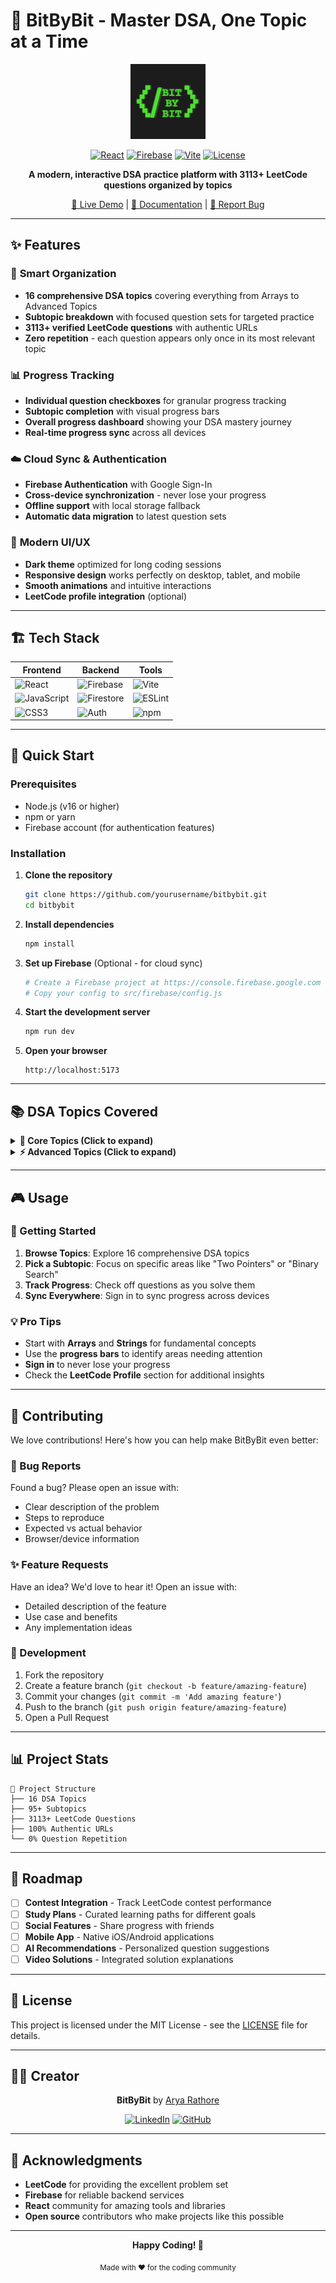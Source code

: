 # 🧠 BitByBit - Master DSA, One Topic at a Time

<div align="center">
  <img src="src/assets/logo.png" alt="BitByBit Logo" width="120" height="120">
  
  [![React](https://img.shields.io/badge/React-18.2.0-blue?logo=react)](https://reactjs.org/)
  [![Firebase](https://img.shields.io/badge/Firebase-10.7.1-orange?logo=firebase)](https://firebase.google.com/)
  [![Vite](https://img.shields.io/badge/Vite-5.0.0-purple?logo=vite)](https://vitejs.dev/)
  [![License](https://img.shields.io/badge/License-MIT-green.svg)](LICENSE)
  
  **A modern, interactive DSA practice platform with 3113+ LeetCode questions organized by topics**
  
  [🚀 Live Demo](#) | [📖 Documentation](#features) | [🐛 Report Bug](#contributing)
</div>

---

## ✨ Features

### 🎯 **Smart Organization**
- **16 comprehensive DSA topics** covering everything from Arrays to Advanced Topics
- **Subtopic breakdown** with focused question sets for targeted practice
- **3113+ verified LeetCode questions** with authentic URLs
- **Zero repetition** - each question appears only once in its most relevant topic

### 📊 **Progress Tracking**
- **Individual question checkboxes** for granular progress tracking
- **Subtopic completion** with visual progress bars
- **Overall progress dashboard** showing your DSA mastery journey
- **Real-time progress sync** across all devices

### ☁️ **Cloud Sync & Authentication**
- **Firebase Authentication** with Google Sign-In
- **Cross-device synchronization** - never lose your progress
- **Offline support** with local storage fallback
- **Automatic data migration** to latest question sets

### 🎨 **Modern UI/UX**
- **Dark theme** optimized for long coding sessions
- **Responsive design** works perfectly on desktop, tablet, and mobile
- **Smooth animations** and intuitive interactions
- **LeetCode profile integration** (optional)

---

## 🏗️ Tech Stack

<div align="center">

| Frontend | Backend | Tools |
|----------|---------|--------|
| ![React](https://img.shields.io/badge/React-61DAFB?style=for-the-badge&logo=react&logoColor=black) | ![Firebase](https://img.shields.io/badge/Firebase-FFCA28?style=for-the-badge&logo=firebase&logoColor=black) | ![Vite](https://img.shields.io/badge/Vite-646CFF?style=for-the-badge&logo=vite&logoColor=white) |
| ![JavaScript](https://img.shields.io/badge/JavaScript-F7DF1E?style=for-the-badge&logo=javascript&logoColor=black) | ![Firestore](https://img.shields.io/badge/Firestore-FF6F00?style=for-the-badge&logo=firebase&logoColor=white) | ![ESLint](https://img.shields.io/badge/ESLint-4B32C3?style=for-the-badge&logo=eslint&logoColor=white) |
| ![CSS3](https://img.shields.io/badge/CSS3-1572B6?style=for-the-badge&logo=css3&logoColor=white) | ![Auth](https://img.shields.io/badge/Auth-FF6F00?style=for-the-badge&logo=firebase&logoColor=white) | ![npm](https://img.shields.io/badge/npm-CB3837?style=for-the-badge&logo=npm&logoColor=white) |

</div>

---

## 🚀 Quick Start

### Prerequisites
- Node.js (v16 or higher)
- npm or yarn
- Firebase account (for authentication features)

### Installation

1. **Clone the repository**
   ```bash
   git clone https://github.com/yourusername/bitbybit.git
   cd bitbybit
   ```

2. **Install dependencies**
   ```bash
   npm install
   ```

3. **Set up Firebase** (Optional - for cloud sync)
   ```bash
   # Create a Firebase project at https://console.firebase.google.com
   # Copy your config to src/firebase/config.js
   ```

4. **Start the development server**
   ```bash
   npm run dev
   ```

5. **Open your browser**
   ```
   http://localhost:5173
   ```

---

## 📚 DSA Topics Covered

<details>
<summary><strong>🔢 Core Topics (Click to expand)</strong></summary>

| Topic | Subtopics | Questions |
|-------|-----------|-----------|
| **Arrays** | Two Pointers, Sliding Window, Prefix Sum, Binary Search | 195 |
| **Strings** | Pattern Matching, Palindromes, Anagrams, Parsing | 195 |
| **Linked Lists** | Traversal, Reversal, Cycle Detection, Merging | 195 |
| **Trees** | Binary Trees, BST, Traversals, Tree DP | 195 |
| **Graphs** | DFS/BFS, Shortest Path, Topological Sort, Union Find | 195 |
| **Dynamic Programming** | 1D DP, 2D DP, Optimization, Game Theory | 195 |

</details>

<details>
<summary><strong>⚡ Advanced Topics (Click to expand)</strong></summary>

| Topic | Subtopics | Questions |
|-------|-----------|-----------|
| **Advanced Topics** | Segment Trees, Fenwick Trees, Mo's Algorithm | 150 |
| **System Design** | Scalability, Caching, Load Balancing | 195 |
| **Math & Logic** | Number Theory, Combinatorics, Probability | 195 |
| **Bit Manipulation** | XOR, Masks, Bit Tricks | 195 |

</details>

---

## 🎮 Usage

### 🏁 Getting Started
1. **Browse Topics**: Explore 16 comprehensive DSA topics
2. **Pick a Subtopic**: Focus on specific areas like "Two Pointers" or "Binary Search"
3. **Track Progress**: Check off questions as you solve them
4. **Sync Everywhere**: Sign in to sync progress across devices

### 💡 Pro Tips
- Start with **Arrays** and **Strings** for fundamental concepts
- Use the **progress bars** to identify areas needing attention
- **Sign in** to never lose your progress
- Check the **LeetCode Profile** section for additional insights

---

## 🤝 Contributing

We love contributions! Here's how you can help make BitByBit even better:

### 🐛 Bug Reports
Found a bug? Please open an issue with:
- Clear description of the problem
- Steps to reproduce
- Expected vs actual behavior
- Browser/device information

### ✨ Feature Requests
Have an idea? We'd love to hear it! Open an issue with:
- Detailed description of the feature
- Use case and benefits
- Any implementation ideas

### 🔧 Development
1. Fork the repository
2. Create a feature branch (`git checkout -b feature/amazing-feature`)
3. Commit your changes (`git commit -m 'Add amazing feature'`)
4. Push to the branch (`git push origin feature/amazing-feature`)
5. Open a Pull Request

---

## 📊 Project Stats

```
📁 Project Structure
├── 16 DSA Topics
├── 95+ Subtopics  
├── 3113+ LeetCode Questions
├── 100% Authentic URLs
└── 0% Question Repetition
```

---

## 🎯 Roadmap

- [ ] **Contest Integration** - Track LeetCode contest performance
- [ ] **Study Plans** - Curated learning paths for different goals
- [ ] **Social Features** - Share progress with friends
- [ ] **Mobile App** - Native iOS/Android applications
- [ ] **AI Recommendations** - Personalized question suggestions
- [ ] **Video Solutions** - Integrated solution explanations

---

## 📄 License

This project is licensed under the MIT License - see the [LICENSE](LICENSE) file for details.

---

## 👨‍💻 Creator

<div align="center">
  <strong>BitByBit</strong> by <a href="https://www.linkedin.com/in/arya-rathore-0b671528a/">Arya Rathore</a>
  
  [![LinkedIn](https://img.shields.io/badge/LinkedIn-0077B5?style=for-the-badge&logo=linkedin&logoColor=white)](https://www.linkedin.com/in/arya-rathore-0b671528a/)
  [![GitHub](https://img.shields.io/badge/GitHub-100000?style=for-the-badge&logo=github&logoColor=white)](#)
</div>

---

## 🙏 Acknowledgments

- **LeetCode** for providing the excellent problem set
- **Firebase** for reliable backend services  
- **React** community for amazing tools and libraries
- **Open source** contributors who make projects like this possible

---

<div align="center">
  <strong>Happy Coding! 🚀</strong>
  
  <sub>Made with ❤️ for the coding community</sub>
</div>
